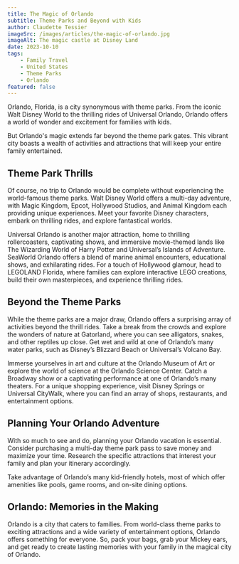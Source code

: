 ```yaml
---
title: The Magic of Orlando
subtitle: Theme Parks and Beyond with Kids
author: Claudette Tessier
imageSrc: /images/articles/the-magic-of-orlando.jpg
imageAlt: The magic castle at Disney Land
date: 2023-10-10
tags:
    - Family Travel
    - United States
    - Theme Parks
    - Orlando
featured: false
---
```


Orlando, Florida, is a city synonymous with theme parks. From the iconic Walt Disney World to the thrilling rides of Universal Orlando, Orlando offers a world of wonder and excitement for families with kids.

But Orlando's magic extends far beyond the theme park gates. This vibrant city boasts a wealth of activities and attractions that will keep your entire family entertained.

## Theme Park Thrills

Of course, no trip to Orlando would be complete without experiencing the world-famous theme parks. Walt Disney World offers a multi-day adventure, with Magic Kingdom, Epcot, Hollywood Studios, and Animal Kingdom each providing unique experiences. Meet your favorite Disney characters, embark on thrilling rides, and explore fantastical worlds.

Universal Orlando is another major attraction, home to thrilling rollercoasters, captivating shows, and immersive movie-themed lands like The Wizarding World of Harry Potter and Universal’s Islands of Adventure. SeaWorld Orlando offers a blend of marine animal encounters, educational shows, and exhilarating rides. For a touch of Hollywood glamour, head to LEGOLAND Florida, where families can explore interactive LEGO creations, build their own masterpieces, and experience thrilling rides.

## Beyond the Theme Parks

While the theme parks are a major draw, Orlando offers a surprising array of activities beyond the thrill rides. Take a break from the crowds and explore the wonders of nature at Gatorland, where you can see alligators, snakes, and other reptiles up close. Get wet and wild at one of Orlando’s many water parks, such as Disney’s Blizzard Beach or Universal’s Volcano Bay.

Immerse yourselves in art and culture at the Orlando Museum of Art or explore the world of science at the Orlando Science Center. Catch a Broadway show or a captivating performance at one of Orlando’s many theaters. For a unique shopping experience, visit Disney Springs or Universal CityWalk, where you can find an array of shops, restaurants, and entertainment options.

## Planning Your Orlando Adventure

With so much to see and do, planning your Orlando vacation is essential. Consider purchasing a multi-day theme park pass to save money and maximize your time. Research the specific attractions that interest your family and plan your itinerary accordingly.

Take advantage of Orlando’s many kid-friendly hotels, most of which offer amenities like pools, game rooms, and on-site dining options.

## Orlando: Memories in the Making

Orlando is a city that caters to families. From world-class theme parks to exciting attractions and a wide variety of entertainment options, Orlando offers something for everyone. So, pack your bags, grab your Mickey ears, and get ready to create lasting memories with your family in the magical city of Orlando.
